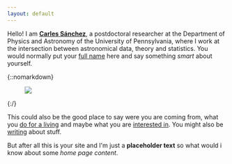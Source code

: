 ```yaml
---
layout: default
---
```


<div class="lead pretty-links">

Hello! I am [**Carles Sánchez**](about/), a postdoctoral researcher at the Department of Physics and Astronomy of the University of Pennsylvania, where I work at the intersection between astronomical data, theory and statistics.   You would normally put your [full name](about/) here and say something *smart* about yourself.
  
{::nomarkdown}
<figure class="site-profile">
    <img src="{{ site.baseurl }}/assets/img/profile.jpg">
</figure>
{:/}


  This could also be the good place to say were you are coming from, what you [do for a living](work/) and maybe what you are [interested in](projects/). You might also be [writing](articles/) about stuff.

  But after all this is your site and I'm just a **placeholder text** so what would i know about some *home page content*.
</div>
